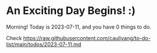 # An Exciting Day Begins! :)

Morning! Today is 2023-07-11, and you have 0 things to do.

Check https://raw.githubusercontent.com/cauliyang/to-do-list/main/todos/2023-07-11.md